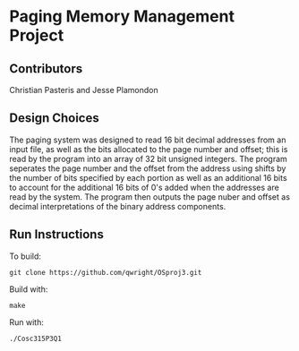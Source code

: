 # Paging Memory Management Project

## Contributors
Christian Pasteris and Jesse Plamondon

## Design Choices
The paging system was designed to read 16 bit decimal addresses from an input file, as well as the bits allocated to the page number and offset; this is read by the program
into an array of 32 bit unsigned integers. The program seperates the page number and the offset from the address using shifts by the number of bits specified by each portion as well as an additional
16 bits to account for the additional 16 bits of 0's added when the addresses are read by the system. The program then outputs the page nuber and offset as decimal interpretations
of the binary address components.

## Run Instructions

To build:

	git clone https://github.com/qwright/OSproj3.git

Build with:

	make

Run with:

	./Cosc315P3Q1
